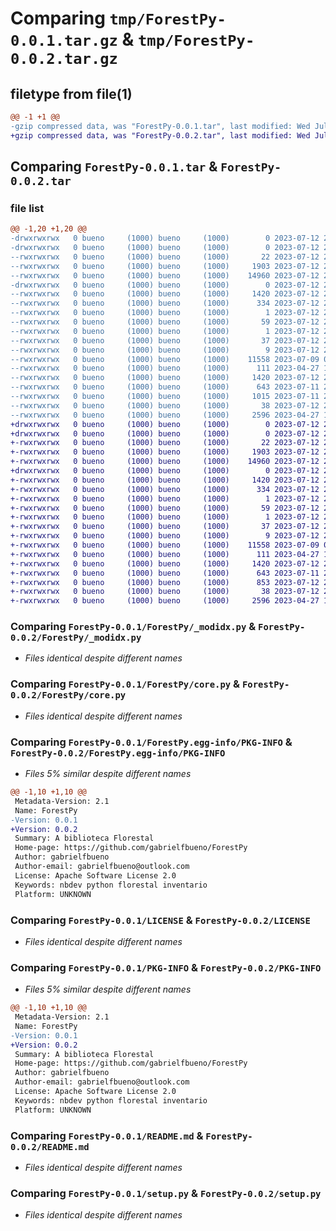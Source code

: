 # Comparing `tmp/ForestPy-0.0.1.tar.gz` & `tmp/ForestPy-0.0.2.tar.gz`

## filetype from file(1)

```diff
@@ -1 +1 @@
-gzip compressed data, was "ForestPy-0.0.1.tar", last modified: Wed Jul 12 21:33:17 2023, max compression
+gzip compressed data, was "ForestPy-0.0.2.tar", last modified: Wed Jul 12 21:52:57 2023, max compression
```

## Comparing `ForestPy-0.0.1.tar` & `ForestPy-0.0.2.tar`

### file list

```diff
@@ -1,20 +1,20 @@
-drwxrwxrwx   0 bueno     (1000) bueno     (1000)        0 2023-07-12 21:33:17.484104 ForestPy-0.0.1/
-drwxrwxrwx   0 bueno     (1000) bueno     (1000)        0 2023-07-12 21:33:17.329103 ForestPy-0.0.1/ForestPy/
--rwxrwxrwx   0 bueno     (1000) bueno     (1000)       22 2023-07-12 21:31:42.000000 ForestPy-0.0.1/ForestPy/__init__.py
--rwxrwxrwx   0 bueno     (1000) bueno     (1000)     1903 2023-07-12 21:32:00.000000 ForestPy-0.0.1/ForestPy/_modidx.py
--rwxrwxrwx   0 bueno     (1000) bueno     (1000)    14960 2023-07-12 21:31:42.000000 ForestPy-0.0.1/ForestPy/core.py
-drwxrwxrwx   0 bueno     (1000) bueno     (1000)        0 2023-07-12 21:33:17.460103 ForestPy-0.0.1/ForestPy.egg-info/
--rwxrwxrwx   0 bueno     (1000) bueno     (1000)     1420 2023-07-12 21:33:17.000000 ForestPy-0.0.1/ForestPy.egg-info/PKG-INFO
--rwxrwxrwx   0 bueno     (1000) bueno     (1000)      334 2023-07-12 21:33:17.000000 ForestPy-0.0.1/ForestPy.egg-info/SOURCES.txt
--rwxrwxrwx   0 bueno     (1000) bueno     (1000)        1 2023-07-12 21:33:17.000000 ForestPy-0.0.1/ForestPy.egg-info/dependency_links.txt
--rwxrwxrwx   0 bueno     (1000) bueno     (1000)       59 2023-07-12 21:33:17.000000 ForestPy-0.0.1/ForestPy.egg-info/entry_points.txt
--rwxrwxrwx   0 bueno     (1000) bueno     (1000)        1 2023-07-12 21:32:00.000000 ForestPy-0.0.1/ForestPy.egg-info/not-zip-safe
--rwxrwxrwx   0 bueno     (1000) bueno     (1000)       37 2023-07-12 21:33:17.000000 ForestPy-0.0.1/ForestPy.egg-info/requires.txt
--rwxrwxrwx   0 bueno     (1000) bueno     (1000)        9 2023-07-12 21:33:17.000000 ForestPy-0.0.1/ForestPy.egg-info/top_level.txt
--rwxrwxrwx   0 bueno     (1000) bueno     (1000)    11558 2023-07-09 02:16:06.000000 ForestPy-0.0.1/LICENSE
--rwxrwxrwx   0 bueno     (1000) bueno     (1000)      111 2023-04-27 10:12:58.000000 ForestPy-0.0.1/MANIFEST.in
--rwxrwxrwx   0 bueno     (1000) bueno     (1000)     1420 2023-07-12 21:33:17.481104 ForestPy-0.0.1/PKG-INFO
--rwxrwxrwx   0 bueno     (1000) bueno     (1000)      643 2023-07-11 23:40:52.000000 ForestPy-0.0.1/README.md
--rwxrwxrwx   0 bueno     (1000) bueno     (1000)     1015 2023-07-11 23:58:33.000000 ForestPy-0.0.1/settings.ini
--rwxrwxrwx   0 bueno     (1000) bueno     (1000)       38 2023-07-12 21:33:17.485102 ForestPy-0.0.1/setup.cfg
--rwxrwxrwx   0 bueno     (1000) bueno     (1000)     2596 2023-04-27 10:12:58.000000 ForestPy-0.0.1/setup.py
+drwxrwxrwx   0 bueno     (1000) bueno     (1000)        0 2023-07-12 21:52:57.306477 ForestPy-0.0.2/
+drwxrwxrwx   0 bueno     (1000) bueno     (1000)        0 2023-07-12 21:52:57.152475 ForestPy-0.0.2/ForestPy/
+-rwxrwxrwx   0 bueno     (1000) bueno     (1000)       22 2023-07-12 21:51:22.000000 ForestPy-0.0.2/ForestPy/__init__.py
+-rwxrwxrwx   0 bueno     (1000) bueno     (1000)     1903 2023-07-12 21:51:22.000000 ForestPy-0.0.2/ForestPy/_modidx.py
+-rwxrwxrwx   0 bueno     (1000) bueno     (1000)    14960 2023-07-12 21:51:22.000000 ForestPy-0.0.2/ForestPy/core.py
+drwxrwxrwx   0 bueno     (1000) bueno     (1000)        0 2023-07-12 21:52:57.282477 ForestPy-0.0.2/ForestPy.egg-info/
+-rwxrwxrwx   0 bueno     (1000) bueno     (1000)     1420 2023-07-12 21:52:56.000000 ForestPy-0.0.2/ForestPy.egg-info/PKG-INFO
+-rwxrwxrwx   0 bueno     (1000) bueno     (1000)      334 2023-07-12 21:52:57.000000 ForestPy-0.0.2/ForestPy.egg-info/SOURCES.txt
+-rwxrwxrwx   0 bueno     (1000) bueno     (1000)        1 2023-07-12 21:52:56.000000 ForestPy-0.0.2/ForestPy.egg-info/dependency_links.txt
+-rwxrwxrwx   0 bueno     (1000) bueno     (1000)       59 2023-07-12 21:52:56.000000 ForestPy-0.0.2/ForestPy.egg-info/entry_points.txt
+-rwxrwxrwx   0 bueno     (1000) bueno     (1000)        1 2023-07-12 21:32:00.000000 ForestPy-0.0.2/ForestPy.egg-info/not-zip-safe
+-rwxrwxrwx   0 bueno     (1000) bueno     (1000)       37 2023-07-12 21:52:56.000000 ForestPy-0.0.2/ForestPy.egg-info/requires.txt
+-rwxrwxrwx   0 bueno     (1000) bueno     (1000)        9 2023-07-12 21:52:56.000000 ForestPy-0.0.2/ForestPy.egg-info/top_level.txt
+-rwxrwxrwx   0 bueno     (1000) bueno     (1000)    11558 2023-07-09 02:16:06.000000 ForestPy-0.0.2/LICENSE
+-rwxrwxrwx   0 bueno     (1000) bueno     (1000)      111 2023-04-27 10:12:58.000000 ForestPy-0.0.2/MANIFEST.in
+-rwxrwxrwx   0 bueno     (1000) bueno     (1000)     1420 2023-07-12 21:52:57.303476 ForestPy-0.0.2/PKG-INFO
+-rwxrwxrwx   0 bueno     (1000) bueno     (1000)      643 2023-07-11 23:40:52.000000 ForestPy-0.0.2/README.md
+-rwxrwxrwx   0 bueno     (1000) bueno     (1000)      853 2023-07-12 21:51:22.000000 ForestPy-0.0.2/settings.ini
+-rwxrwxrwx   0 bueno     (1000) bueno     (1000)       38 2023-07-12 21:52:57.307475 ForestPy-0.0.2/setup.cfg
+-rwxrwxrwx   0 bueno     (1000) bueno     (1000)     2596 2023-04-27 10:12:58.000000 ForestPy-0.0.2/setup.py
```

### Comparing `ForestPy-0.0.1/ForestPy/_modidx.py` & `ForestPy-0.0.2/ForestPy/_modidx.py`

 * *Files identical despite different names*

### Comparing `ForestPy-0.0.1/ForestPy/core.py` & `ForestPy-0.0.2/ForestPy/core.py`

 * *Files identical despite different names*

### Comparing `ForestPy-0.0.1/ForestPy.egg-info/PKG-INFO` & `ForestPy-0.0.2/ForestPy.egg-info/PKG-INFO`

 * *Files 5% similar despite different names*

```diff
@@ -1,10 +1,10 @@
 Metadata-Version: 2.1
 Name: ForestPy
-Version: 0.0.1
+Version: 0.0.2
 Summary: A biblioteca Florestal
 Home-page: https://github.com/gabrielfbueno/ForestPy
 Author: gabrielfbueno
 Author-email: gabrielfbueno@outlook.com
 License: Apache Software License 2.0
 Keywords: nbdev python florestal inventario
 Platform: UNKNOWN
```

### Comparing `ForestPy-0.0.1/LICENSE` & `ForestPy-0.0.2/LICENSE`

 * *Files identical despite different names*

### Comparing `ForestPy-0.0.1/PKG-INFO` & `ForestPy-0.0.2/PKG-INFO`

 * *Files 5% similar despite different names*

```diff
@@ -1,10 +1,10 @@
 Metadata-Version: 2.1
 Name: ForestPy
-Version: 0.0.1
+Version: 0.0.2
 Summary: A biblioteca Florestal
 Home-page: https://github.com/gabrielfbueno/ForestPy
 Author: gabrielfbueno
 Author-email: gabrielfbueno@outlook.com
 License: Apache Software License 2.0
 Keywords: nbdev python florestal inventario
 Platform: UNKNOWN
```

### Comparing `ForestPy-0.0.1/README.md` & `ForestPy-0.0.2/README.md`

 * *Files identical despite different names*

### Comparing `ForestPy-0.0.1/setup.py` & `ForestPy-0.0.2/setup.py`

 * *Files identical despite different names*

